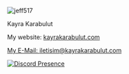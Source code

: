 <p align="left"> <img src="https://komarev.com/ghpvc/?username=jeff517&label=Profile%20views&color=0e75b6&style=flat" alt="jeff517" /> </p>

<p>Kayra Karabulut</p>

<p>My website: <a href="https://www.kayrakarabulut.com">kayrakarabulut.com </p>
<p>My E-Mail: <a href="mailto:iletisim@kayrakarabulut.com">iletisim@kayrakarabulut.com</p>
  
[![Discord Presence](https://lanyard.cnrad.dev/api/533591831443931136)](https://discord.com/users/533591831443931136)
